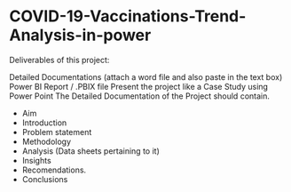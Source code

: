 # COVID-19-Vaccinations-Trend-Analysis-in-power
Deliverables of this project:

Detailed Documentations (attach a word file and also paste in the text box)
Power BI Report / .PBIX file
Present the project like a Case Study using Power Point
The Detailed Documentation of the Project should contain.

* Aim
* Introduction
* Problem statement
* Methodology
* Analysis (Data sheets pertaining to it)
* Insights
* Recomendations.
* Conclusions
